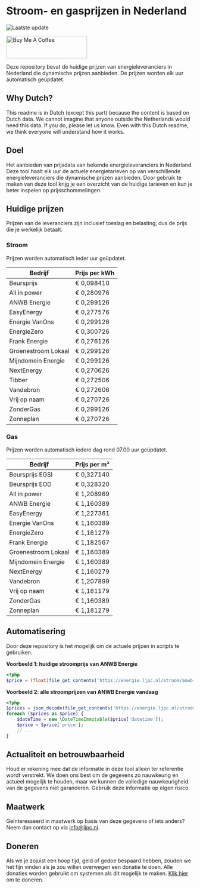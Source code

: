 # Stroom- en gasprijzen in Nederland

![Laatste update](https://img.shields.io/badge/laatste%20update-2024--07--30%2008%3A00%20CET-brightgreen)

<a href="https://www.buymeacoffee.com/Lars-" target="_blank"><img src="https://cdn.buymeacoffee.com/buttons/v2/default-orange.png" alt="Buy Me A Coffee" height="60" style="height: 60px !important;width: 217px !important;" ></a>

Deze repository bevat de huidige prijzen van energieleveranciers in Nederland die dynamische prijzen aanbieden. De prijzen worden elk uur automatisch geüpdatet.

## Why Dutch?

This readme is in Dutch (except this part) because the content is based on Dutch data. We cannot imagine that anyone outside the Netherlands would need this data. If you do, please let us know. Even with this Dutch readme, we think
everyone will understand how it works.

## Doel

Het aanbieden van prijsdata van bekende energieleveranciers in Nederland. Deze tool haalt elk uur de actuele energietarieven op van verschillende energieleveranciers die dynamische prijzen aanbieden. Door gebruik te maken van deze tool
krijg je een overzicht van de huidige tarieven en kun je beter inspelen op prijsschommelingen.

## Huidige prijzen

Prijzen van de leveranciers zijn inclusief toeslag en belasting, dus de prijs die je werkelijk betaalt.

### Stroom

Prijzen worden automatisch ieder uur geüpdatet.

 Bedrijf | Prijs per kWh 
---------|---------------
Beursprijs | € 0,098410
All in power | € 0,280976
ANWB Energie | € 0,299126
EasyEnergy | € 0,277576
Energie VanOns | € 0,299126
EnergieZero | € 0,300726
Frank Energie | € 0,276126
Groenestroom Lokaal | € 0,299126
Mijndomein Energie | € 0,299126
NextEnergy | € 0,270626
Tibber | € 0,272506
Vandebron | € 0,272606
Vrij op naam | € 0,270726
ZonderGas | € 0,299126
Zonneplan | € 0,270726


### Gas

Prijzen worden automatisch iedere dag rond 07.00 uur geüpdatet.

 Bedrijf | Prijs per m³ 
---------|--------------
Beursprijs EGSI | € 0,327140
Beursprijs EOD | € 0,328320
All in power | € 1,208969
ANWB Energie | € 1,160389
EasyEnergy | € 1,227361
Energie VanOns | € 1,160389
EnergieZero | € 1,161279
Frank Energie | € 1,182567
Groenestroom Lokaal | € 1,160389
Mijndomein Energie | € 1,160389
NextEnergy | € 1,160279
Vandebron | € 1,207899
Vrij op naam | € 1,181179
ZonderGas | € 1,160389
Zonneplan | € 1,181279


## Automatisering

Door deze repository is het mogelijk om de actuele prijzen in scripts te gebruiken.

**Voorbeeld 1: huidige stroomprijs van ANWB Energie**

```php
<?php
$price = (float)file_get_contents('https://energie.ljpc.nl/stroom/anwb-energie-nu.txt');

```

**Voorbeeld 2: alle stroomprijzen van ANWB Energie vandaag**

```php
<?php
$prices = json_decode(file_get_contents('https://energie.ljpc.nl/stroom/all-in-power-vandaag.json'),true);
foreach ($prices as $price) {
    $dateTime = new \DateTimeImmutable($price['datetime']);
    $price = $price['price'];
    // ...
}
```

## Actualiteit en betrouwbaarheid

Houd er rekening mee dat de informatie in deze tool alleen ter referentie wordt verstrekt. We doen ons best om de gegevens zo nauwkeurig en actueel mogelijk te houden, maar we kunnen de volledige nauwkeurigheid van de gegevens niet
garanderen. Gebruik deze informatie op eigen risico.

## Maatwerk

Geïnteresseerd in maatwerk op basis van deze gegevens of iets anders? Neem dan contact op
via [info@ljpc.nl](mailto:info@ljpc.nl?subject=Energie%20prijzen).

## Doneren

Als we je zojuist een hoop tijd, geld of gedoe bespaard hebben, zouden we het fijn vinden als je zou willen overwegen een
donatie te doen. Alle donaties worden gebruikt om systemen als dit mogelijk te
maken. [Klik hier](https://www.buymeacoffee.com/Lars-) om te doneren.
